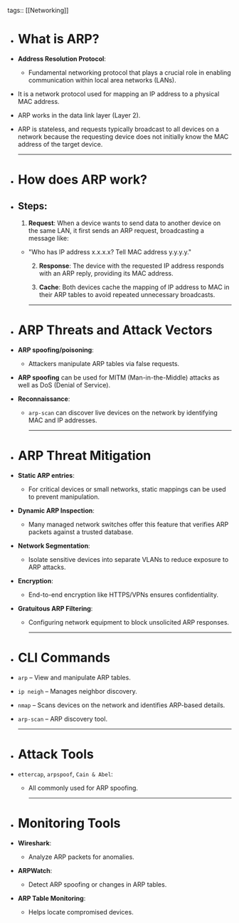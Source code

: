 tags:: [[Networking]]

- # What is ARP?
- **Address Resolution Protocol**:
	- Fundamental networking protocol that plays a crucial role in enabling communication within local area networks (LANs).
- It is a network protocol used for mapping an IP address to a physical MAC address.
- ARP works in the data link layer (Layer 2).
- ARP is stateless, and requests typically broadcast to all devices on a network because the requesting device does not initially know the MAC address of the target device.
  
  ---
- # How does ARP work?
- ## Steps:
  1. **Request**: When a device wants to send data to another device on the same LAN, it first sends an ARP request, broadcasting a message like:
	- "Who has IP address x.x.x.x? Tell MAC address y.y.y.y."
	  
	  2. **Response**: The device with the requested IP address responds with an ARP reply, providing its MAC address.
	  
	  3. **Cache**: Both devices cache the mapping of IP address to MAC in their ARP tables to avoid repeated unnecessary broadcasts.
	  
	  ---
- # ARP Threats and Attack Vectors
- **ARP spoofing/poisoning**:
	- Attackers manipulate ARP tables via false requests.
- **ARP spoofing** can be used for MITM (Man-in-the-Middle) attacks as well as DoS (Denial of Service).
- **Reconnaissance**:
	- `arp-scan` can discover live devices on the network by identifying MAC and IP addresses.
	  
	  ---
- # ARP Threat Mitigation
- **Static ARP entries**:
	- For critical devices or small networks, static mappings can be used to prevent manipulation.
- **Dynamic ARP Inspection**:
	- Many managed network switches offer this feature that verifies ARP packets against a trusted database.
- **Network Segmentation**:
	- Isolate sensitive devices into separate VLANs to reduce exposure to ARP attacks.
- **Encryption**:
	- End-to-end encryption like HTTPS/VPNs ensures confidentiality.
- **Gratuitous ARP Filtering**:
	- Configuring network equipment to block unsolicited ARP responses.
	  
	  ---
- # CLI Commands
- `arp` – View and manipulate ARP tables.
- `ip neigh` – Manages neighbor discovery.
- `nmap` – Scans devices on the network and identifies ARP-based details.
- `arp-scan` – ARP discovery tool.
  
  ---
- # Attack Tools
- `ettercap`, `arpspoof`, `Cain & Abel`:
	- All commonly used for ARP spoofing.
	  
	  ---
- # Monitoring Tools
- **Wireshark**:
	- Analyze ARP packets for anomalies.
- **ARPWatch**:
	- Detect ARP spoofing or changes in ARP tables.
- **ARP Table Monitoring**:
	- Helps locate compromised devices.